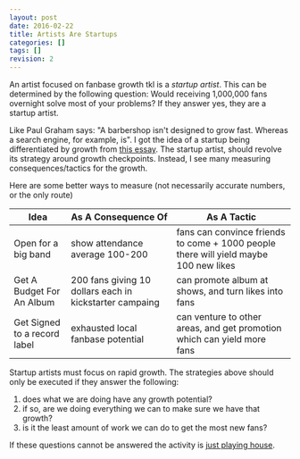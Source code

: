 ```yaml
---
layout: post
date: 2016-02-22
title: Artists Are Startups
categories: []
tags: []
revision: 2
---
```


An artist focused on fanbase growth tkl is a *startup artist*.
This can be determined by the following question: Would receiving 1,000,000 fans overnight solve most of your problems?
If they answer yes, they are a startup artist.

Like Paul Graham says: "A barbershop isn't designed to grow fast. Whereas a search engine, for example, is".
I got the idea of a startup being differentiated by growth from [this essay](http://paulgraham.com/growth.html).
The startup artist, should revolve its strategy around growth checkpoints.
Instead, I see many measuring consequences/tactics for the growth.

Here are some better ways to measure (not necessarily accurate numbers, or the only route)

| Idea                         | As A Consequence Of                                     | As A Tactic                                                                          |
-------------------------------|---------------------------------------------------------|--------------------------------------------------------------------------------------|
| Open for a big band          | show attendance average 100-200                         | fans can convince friends to come + 1000 people there will yield maybe 100 new likes |
| Get A Budget For An Album    | 200 fans giving 10 dollars each in kickstarter campaing | can promote album at shows, and turn likes into fans                                 |
| Get Signed to a record label | exhausted local fanbase potential                       | can venture to other areas, and get promotion which can yield more fans              |

Startup artists must focus on rapid growth.
The strategies above should only be executed if they answer the following:

1. does what we are doing have any growth potential?
1. if so, are we doing everything we can to make sure we have that growth?
1. is it the least amount of work we can do to get the most new fans?

If these questions cannot be answered the activity is [just playing house](http://paulgraham.com/before.html).
